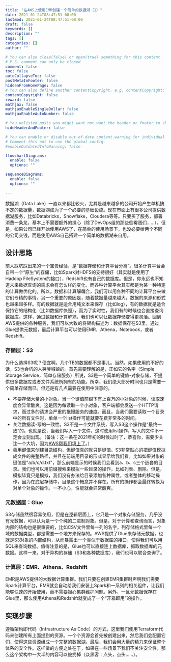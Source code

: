 ```yaml
---
title: "在AWS上使用EMR创建一个简单的数据湖（1）"
date: 2021-01-24T08:47:51-08:00
lastmod: 2021-01-24T08:47:51-08:00
draft: false
keywords: []
description: ""
tags: []
categories: []
author: ""

# You can also close(false) or open(true) something for this content.
# P.S. comment can only be closed
comment: false
toc: false
autoCollapseToc: false
postMetaInFooter: false
hiddenFromHomePage: false
# You can also define another contentCopyright. e.g. contentCopyright: "This is another copyright."
contentCopyright: false
reward: false
mathjax: false
mathjaxEnableSingleDollar: false
mathjaxEnableAutoNumber: false

# You unlisted posts you might want not want the header or footer to show
hideHeaderAndFooter: false

# You can enable or disable out-of-date content warning for individual post.
# Comment this out to use the global config.
#enableOutdatedInfoWarning: false

flowchartDiagrams:
  enable: false
  options: ""

sequenceDiagrams: 
  enable: false
  options: ""

---
```


数据湖（Data Lake）一直以来都比较火，尤其是越来越多的公司开始产生单机搞不定的数据量，数据湖成为了一个必要的基础设施。现在市面上有很多公司提供数据湖服务，比如Databricks，Snowflake，Cloudera等等。只要买了服务，部署消费一条龙，基本上不需要额外的操心（除了DevOps组的那些倒霉蛋们……）。但是，如果公司已经开始使用AWS了，在简单的使用场景下，也没必要给两个不同的公司交钱，而是使用AWS自己搭建一个简单的数据湖来自用。

## 设计思路

前人踩坑踩出来的一个宝贵经验，是“数据存储和计算平台分离”。很多计算平台会自带一个“原生”的存储，比如Spark对HDFS的支持很好（其实就是使用了Hadoop FileSystem的接口），Redshift也有自己的数据库。但是，你永远也不知道未来数据查询的需求会有怎么样的变化，而各种计算平台其实都是为某一种特定的计算做优化的。所以，数据和计算解耦合，我们可以用各种不同的计算平台来做它们专精的事情。另一个重要的原因是，随着数据量越来越大，数据的来源和形式也越来越多样。有的数据就是适合用纯文本来保存（比如log），有的数据就是适合保持它的结构化（比如数据库快照），而为了实时性，我们有的时候也会直接查询数据库。这样，通过数据和计算解耦，我们也可以让数据存储变得更灵活。回到AWS提供的各种服务，我们可以大致的将架构描述为：数据保存在S3里，通过Glue提供元数据，最后计算平台可以使用EMR，Athena，Notebook，或者Redshift。

### 存储层：S3

为什么选择S3呢？便宜啊。几个TB的数据都不是事儿。当然，如果使用的不好的话，S3也会坑的人哭爹喊娘的。首先需要理解的是，正如它的名字（Simple Storage Service，简单存储服务）所说，S3是一个简单的键值-对象存储，不提供很多数据库或者文件系统所拥有的功能。所幸，我们绝大部分时间也只是需要一个简单存储而已。但还是有几点需要在使用中注意的。

* 不要存储大量的小对象。当一个键值前缀下有上百万的小对象的时候，读取速度会异常酸爽。这是因为每读取一个小对象，客户端都会发送一个HTTP请求，而过多的请求会严重的拖慢服务的速度。而且，当我们需要读取一个目录中的所有文件时，单单一个list操作可能就要花费非常多的时间。
* 关注数据读-写的一致性。S3不是一个文件系统，写入S3这个操作是“最终一致”的。也就是说，当我们写入一个文件，这时使用list操作，写入的文件不一定会立刻出现。（备注：这一条在2021年初的时候过时了，恭喜你，需要少关注一个大坑，因为[AWS帮我们填上了](https://aws.amazon.com/s3/consistency/)。）
* 善用键值来创建目录结构，但键值真的就只是键值。S3非常贴心的把键值模拟成文件的完整路径，并且在前端用目录的形式显示给我们看。比如如果对象的键值是"a/b/c/d.txt"，那么前端显示的时候我们会看到a、b、c三个嵌套的目录。我们也可以用前缀搜索来模拟一些目录的操作，比如列表、删除。但是，模拟毕竟只是模拟，我们没有办法给目录添加各种属性，或者整体的移动操作，因为在底层存储中，目录这个概念并不存在。所有的操作都会最终转换为对单个对象的操作。一不小心，性能就会异常酸爽。

### 元数据层：Glue

S3存储虽然很容易使用，但是在逻辑层面上，它只是一个对象存储服务，几乎没有元数据，可以认为是一个个纯的二进制对象。但是，对于计算和查询而言，对象内部的结构也是很重要的，比如CSV文件里每一列的名字，列存储格式里每一个域的数据类型，都是需要一个地方来保存的。AWS提供了Glue来存储元数据，也就是S3对象的内部结构，从而暴露出一个类似于数据库的接口，使得我们可以用SQL来查询数据。值得注意的是，Glue也可以直接连上数据库，抓取数据库的元数据。这样一来，对于异构的存储（S3和各种数据库），我们也可以联合查询了。

### 计算层：EMR、Athena、Redshift

EMR是AWS提供的大数据计算集群。我们只要在创建EMR集群时声明我们需要Spark计算平台，EMR就会自动给我们安装上Spark和一系列的相关组件，让我们能够快速的开始使用，而不需要担心集群维护问题。另外，一旦元数据保存在Glue里，那么使用Athena和Redshift就变成了一个“开箱即用”的操作。

## 实现步骤

遵循架构即代码（Infrastructure As Code）的方式，这里我们使用Terraform代码来创建所有上面提到的资源。一个个资源会首先被创建出来，然后我们会配置它们，使得这些资源组成一个完整的数据湖。最后，我们会用大量的精力来保证整个体系的安全性。这样做的方便之处在于，如果在一些场景下我们不关注安全性，那么这个架构中一大半的内容可以被扔掉（众黑客：点头，点头……）。
